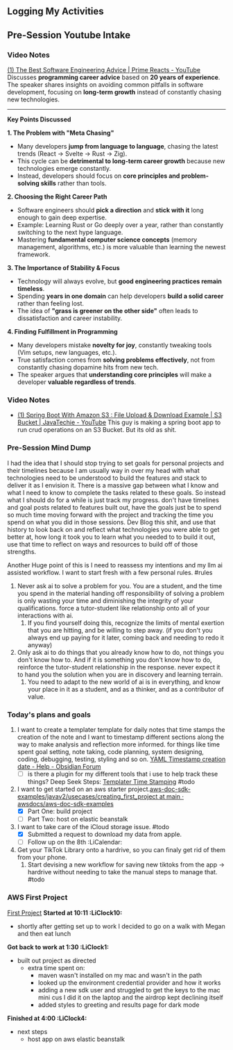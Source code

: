 
## Logging My Activities

## Pre-Session Youtube Intake

### **Video Notes**

[(1) The Best Software Engineering Advice | Prime Reacts - YouTube](https://www.youtube.com/watch?v=_2cbf1ixygk&t=1849s) 
Discusses **programming career advice** based on **20 years of experience**. The speaker shares insights on avoiding common pitfalls in software development, focusing on **long-term growth** instead of constantly chasing new technologies.

---

**Key Points Discussed**

 **1. The Problem with "Meta Chasing"**

- Many developers **jump from language to language**, chasing the latest trends (React → Svelte → Rust → Zig).
- This cycle can be **detrimental to long-term career growth** because new technologies emerge constantly.
- Instead, developers should focus on **core principles and problem-solving skills** rather than tools.

 **2. Choosing the Right Career Path**

- Software engineers should **pick a direction** and **stick with it** long enough to gain deep expertise.
- Example: Learning Rust or Go deeply over a year, rather than constantly switching to the next hype language.
- Mastering **fundamental computer science concepts** (memory management, algorithms, etc.) is more valuable than learning the newest framework.

 **3. The Importance of Stability & Focus**

- Technology will always evolve, but **good engineering practices remain timeless**.
- Spending **years in one domain** can help developers **build a solid career** rather than feeling lost.
- The idea of **"grass is greener on the other side"** often leads to dissatisfaction and career instability.

**4. Finding Fulfillment in Programming**

- Many developers mistake **novelty for joy**, constantly tweaking tools (Vim setups, new languages, etc.).
- True satisfaction comes from **solving problems effectively**, not from constantly chasing dopamine hits from new tech.
- The speaker argues that **understanding core principles** will make a developer **valuable regardless of trends**.

### **Video Notes**

- [(1) Spring Boot With Amazon S3 : File Upload & Download Example | S3 Bucket | JavaTechie - YouTube](https://www.youtube.com/watch?v=vY7c7k8xmKE&t=1320s)
This guy is making a spring boot app to run crud operations on an S3 Bucket. But its old as shit.


### **Pre-Session Mind Dump**

I had the idea that I should stop trying to set goals for personal projects and their timelines because I am usually way in over my head with what technologies need to be understood to build the features and stack to deliver it as I envision it. There is a massive gap between what I know and what I need to know to complete the tasks related to these goals. So instead what I should do for a while is just track my progress. don't have timelines and goal posts related to features built out, have the goals just be to spend so much time moving forward with the project and tracking the time you spend on what you did in those sessions. Dev Blog this shit, and use that history to look back on and reflect what technologies you were able to get better at, how long it took you to learn what you needed to to build it out, use that time to reflect on ways and resources to build off of those strengths. 

Another Huge point of this is I need to reassess my intentions and my llm ai assisted workflow. I want to start fresh with a few personal rules. #rules
1. Never ask ai to solve a problem for you. You are a student, and the time you spend in the material handing off responsibility of solving a problem is only wasting your time and diminishing the integrity of your qualifications. force a tutor-student like relationship onto all of your interactions with ai.
	1. If you find yourself doing this, recognize the limits of mental exertion that you are hitting, and be willing to step away. (if you don't you always end up paying for it later, coming back and needing to redo it anyway)
2. Only ask ai to do things that you already know how to do, not things you don't know how to. And if it is something you don't know how to do, reinforce the tutor-student relationship in the response. never expect it to hand you the solution when you are in discovery and learning terrain.
	1. You need to adapt to the new world of ai is in everything, and know your place in it as a student, and as a thinker, and as a contributor of value.

### **Today's plans and goals**

1. I want to create a templater template for daily notes that time stamps the creation of the note and I want to timestamp different sections along the way to make analysis and reflection more informed. for things like time spent goal setting, note taking, code planning, system designing, coding, debugging, testing, styling and so on. [YAML Timestamp creation date - Help - Obsidian Forum](https://forum.obsidian.md/t/yaml-timestamp-creation-date/67167/9)
	- [ ] is there a plugin for my different tools that i use to help track these things? Deep Seek Steps: [Templater Time Stamping](file:///Users/aaronpotter/Documents/Software%20Development/Resources/Templater%20-%20Time%20Stamping.html) #todo
2. I want to get started on an aws starter project.[aws-doc-sdk-examples/javav2/usecases/creating\_first\_project at main · awsdocs/aws-doc-sdk-examples](https://github.com/awsdocs/aws-doc-sdk-examples/tree/main/javav2/usecases/creating_first_project)
	- [x] Part One: build project 
	- [ ] Part Two: host on elastic beanstalk
3. I want to take care of the iCloud storage issue. #todo 
	- [x] Submitted a request to download my data from apple. 
	- [ ] Follow up on the 8th :LiCalendar:
4. Get your TikTok Library onto a hardrive, so you can finaly get rid of them from your phone.
	1. Start devising a new workflow for saving new tiktoks from the app -> hardrive without needing to take the manual steps to manage that. #todo


### **AWS First Project**
[First Project](https://github.com/awsdocs/aws-doc-sdk-examples/tree/main/javav2/usecases/creating_first_project)
**Started at 10:11 :LiClock10:**

- shortly after getting set up to work I decided to go on a walk with Megan and then eat lunch

**Got back to work at 1:30 :LiClock1:**

- built out project as directed
	- extra time spent on:
		- maven wasn't installed on my mac and wasn't in the path
		- looked up the environment credential provider and how it works
		- adding a new sdk user and struggled to get the keys to the mac mini cus I did it on the laptop and the airdrop kept declining itself
		- added styles to greeting and results page for dark mode

**Finished at 4:00 :LiClock4:**

- next steps
	- host app on aws elastic beanstalk

